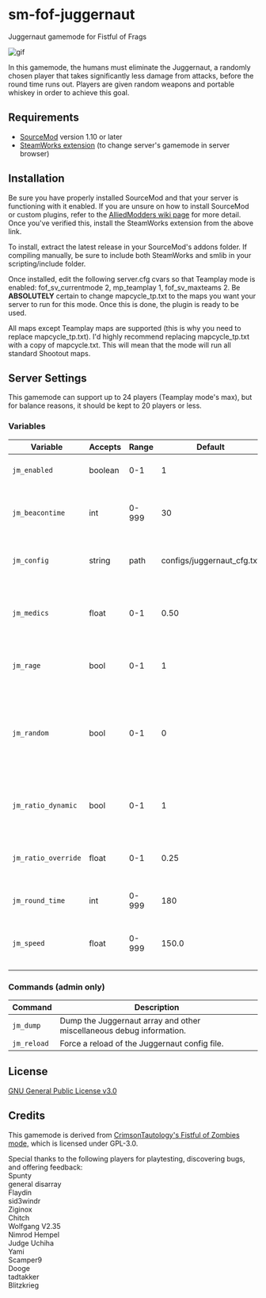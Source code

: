 # sm-fof-juggernaut
Juggernaut gamemode for Fistful of Frags

![gif](https://thumbs.gfycat.com/InfamousEllipticalEarwig-size_restricted.gif)

In this gamemode, the humans must eliminate the Juggernaut, a randomly chosen player that takes significantly less damage from attacks, before the round time runs out. Players are given random weapons and portable whiskey in order to achieve this goal.

## Requirements
* [SourceMod](https://www.sourcemod.net/) version 1.10 or later
* [SteamWorks extension](https://users.alliedmods.net/~kyles/builds/SteamWorks/) (to change server's gamemode in server browser)

## Installation
Be sure you have properly installed SourceMod and that your server is functioning with it enabled. If you are unsure on how to install SourceMod or custom plugins, refer to the [AlliedModders wiki page](https://wiki.alliedmods.net/Installing_SourceMod) for more detail. Once you've verified this, install the SteamWorks extension from the above link.

To install, extract the latest release in your SourceMod's addons folder. If compiling manually, be sure to include both SteamWorks and smlib in your scripting/include folder.

Once installed, edit the following server.cfg cvars so that Teamplay mode is enabled: fof_sv_currentmode 2, mp_teamplay 1, fof_sv_maxteams 2. Be **ABSOLUTELY** certain to change mapcycle_tp.txt to the maps you want your server to run for this mode. Once this is done, the plugin is ready to be used. 

All maps except Teamplay maps are supported (this is why you need to replace mapcycle_tp.txt). I'd highly recommend replacing mapcycle_tp.txt with a copy of mapcycle.txt. This will mean that the mode will run all standard Shootout maps.

## Server Settings
This gamemode can support up to 24 players (Teamplay mode's max), but for balance reasons, it should be kept to 20 players or less.

### Variables
| Variable | Accepts | Range | Default | Description |
| --- | --- | --- | --- | --- |
| `jm_enabled` | boolean | 0-1 | 1 | Whether Juggernaut Mode is on or not. |
| `jm_beacontime` | int | 0-999 | 30 | Time it takes, from the round start, until the Juggernaut's beacon is enabled.
| `jm_config` | string | path | configs/juggernaut_cfg.txt | Location of the Juggernaut config file, relative to addons/sourcemod. |
| `jm_medics` | float | 0-1 | 0.50 | Percentage of players on the human side that will receive whiskey along with their weapons. |
| `jm_rage` | bool | 0-1 | 1 | Whether the Juggernaut's speed will scale with health. |
| `jm_random` | bool | 0-1 | 0 | Whether the chosen Juggernaut is pure random, or randomly permutated. (everyone gets to be Juggernaut at least once) 1 = pure random. |
| `jm_ratio_dynamic` | bool | 0-1 | 1 | Turns on or off scaling damage reduction for the Juggernaut based on player count. | 
| `jm_ratio_override` | float | 0-1 | 0.25 | Static rate of the Juggernaut's damage reduction if jm_ratio_dynamic is set to 0. | 
| `jm_round_time` | int | 0-999 | 180 | How many seconds humans have to live in a round. | 
| `jm_speed` | float | 0-999 | 150.0 | Movement speed, in Hammer units/second, that the Juggernaut will start with. |

### Commands (admin only)

| Command | Description |
| --- | --- |
| `jm_dump` | Dump the Juggernaut array and other miscellaneous debug information. |
| `jm_reload` | Force a reload of the Juggernaut config file. |

## License
[GNU General Public License v3.0](https://choosealicense.com/licenses/gpl-3.0/)

## Credits
This gamemode is derived from [CrimsonTautology's Fistful of Zombies mode,](https://github.com/CrimsonTautology/sm-fistful-of-zombies) which is licensed under GPL-3.0.

Special thanks to the following players for playtesting, discovering bugs, and offering feedback:  
Spunty  
general disarray  
Flaydin  
sid3windr  
Ziginox  
Chitch  
Wolfgang V2.35  
Nimrod Hempel  
Judge Uchiha  
Yami  
Scamper9  
Dooge  
tadtakker  
Blitzkrieg

